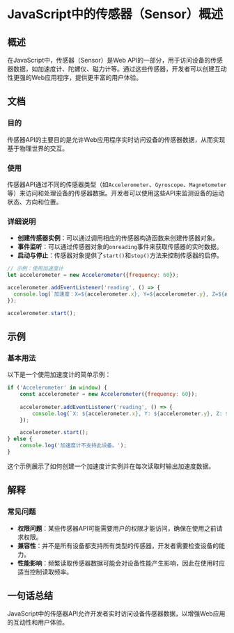 <!--
Meta Description: # JavaScript中的传感器（Sensor）概述 ## 概述 在JavaScript中，传感器（Sensor）是Web API的一部分，用于访问设备的传感器数据，如加速度计、陀螺仪、磁力计等。通过这些传感器，开发者可以创建互动性更强的Web应用程序，提供更丰富的用户体验。 ## 文档 ### ...
Meta Keywords: accelerometer, start, console, log, sensor
-->

# JavaScript中的传感器（Sensor）概述

## 概述
在JavaScript中，传感器（Sensor）是Web API的一部分，用于访问设备的传感器数据，如加速度计、陀螺仪、磁力计等。通过这些传感器，开发者可以创建互动性更强的Web应用程序，提供更丰富的用户体验。

## 文档
### 目的
传感器API的主要目的是允许Web应用程序实时访问设备的传感器数据，从而实现基于物理世界的交互。

### 使用
传感器API通过不同的传感器类型（如`Accelerometer`、`Gyroscope`、`Magnetometer`等）来访问和处理设备的传感器数据。开发者可以使用这些API来监测设备的运动状态、方向和位置。

### 详细说明
- **创建传感器实例**：可以通过调用相应的传感器构造函数来创建传感器对象。
- **事件监听**：可以通过传感器对象的`onreading`事件来获取传感器的实时数据。
- **启动与停止**：传感器对象提供了`start()`和`stop()`方法来控制传感器的启停。

```javascript
// 示例：使用加速度计
let accelerometer = new Accelerometer({frequency: 60});

accelerometer.addEventListener('reading', () => {
  console.log(`加速度：X=${accelerometer.x}, Y=${accelerometer.y}, Z=${accelerometer.z}`);
});

accelerometer.start();
```

## 示例
### 基本用法
以下是一个使用加速度计的简单示例：

```javascript
if ('Accelerometer' in window) {
    const accelerometer = new Accelerometer({frequency: 60});
    
    accelerometer.addEventListener('reading', () => {
        console.log(`X: ${accelerometer.x}, Y: ${accelerometer.y}, Z: ${accelerometer.z}`);
    });

    accelerometer.start();
} else {
    console.log('加速度计不支持此设备。');
}
```

这个示例展示了如何创建一个加速度计实例并在每次读取时输出加速度数据。

## 解释
### 常见问题
- **权限问题**：某些传感器API可能需要用户的权限才能访问，确保在使用之前请求权限。
- **兼容性**：并不是所有设备都支持所有类型的传感器，开发者需要检查设备的能力。
- **性能影响**：频繁读取传感器数据可能会对设备性能产生影响，因此在使用时应适当控制读取频率。

## 一句话总结
JavaScript中的传感器API允许开发者实时访问设备传感器数据，以增强Web应用的互动性和用户体验。